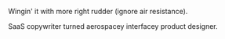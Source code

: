 Wingin' it with more right rudder (ignore air resistance).

SaaS copywriter turned aerospacey interfacey product designer.
